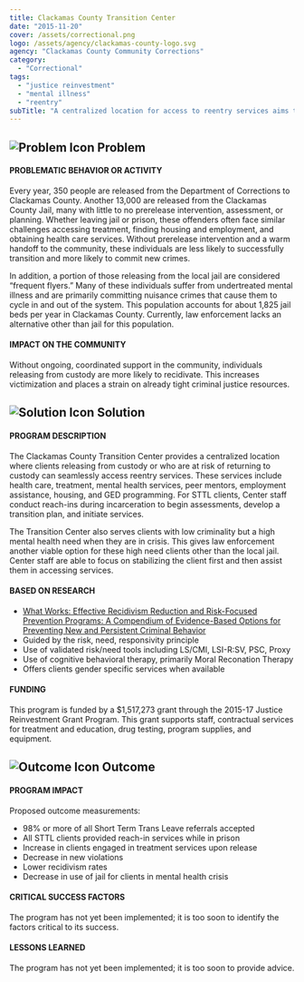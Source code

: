 ```yaml
---
title: Clackamas County Transition Center
date: "2015-11-20"
cover: /assets/correctional.png
logo: /assets/agency/clackamas-county-logo.svg
agency: "Clackamas County Community Corrections"
category:
  - "Correctional"
tags:
  - "justice reinvestment"
  - "mental illness"
  - "reentry"
subTitle: "A centralized location for access to reentry services aims to decrease jail use by clients in mental health crisis and reduce recidivism for all program participants."
---
```


## ![Problem Icon](https://github.com/google/material-design-icons/raw/master/alert/1x_web/ic_error_outline_black_48dp.png "Problem") Problem

#### PROBLEMATIC BEHAVIOR OR ACTIVITY

Every year, 350 people are released from the Department of Corrections to Clackamas County. Another 13,000 are released from the Clackamas County Jail, many with little to no prerelease intervention, assessment, or planning. Whether leaving jail or prison, these offenders often face similar challenges accessing treatment, finding housing and employment, and obtaining health care services. Without prerelease intervention and a warm handoff to the community, these individuals are less likely to successfully transition and more likely to commit new crimes.

In addition, a portion of those releasing from the local jail are considered “frequent flyers.” Many of these individuals suffer from undertreated mental illness and are primarily committing nuisance crimes that cause them to cycle in and out of the system. This population accounts for about 1,825 jail beds per year in Clackamas County. Currently, law enforcement lacks an alternative other than jail for this population.

#### IMPACT ON THE COMMUNITY

Without ongoing, coordinated support in the community, individuals releasing from custody are more likely to recidivate. This increases victimization and places a strain on already tight criminal justice resources.

## ![Solution Icon](https://github.com/google/material-design-icons/raw/master/action/1x_web/ic_lightbulb_outline_black_48dp.png "Solution") Solution

#### PROGRAM DESCRIPTION

The Clackamas County Transition Center provides a centralized location where clients releasing from custody or who are at risk of returning to custody can seamlessly access reentry services. These services include health care, treatment, mental health services, peer mentors, employment assistance, housing, and GED programming. For STTL clients, Center staff conduct reach-ins during incarceration to begin assessments, develop a transition plan, and initiate services.

The Transition Center also serves clients with low criminality but a high mental health need when they are in crisis. This gives law enforcement another viable option for these high need clients other than the local jail. Center staff are able to focus on stabilizing the client first and then assist them in accessing services.

#### BASED ON RESEARCH

- [What Works: Effective Recidivism Reduction and Risk-Focused Prevention Programs: A Compendium of Evidence-Based Options for Preventing New and Persistent Criminal Behavior](https://cdpsdocs.state.co.us/ccjj/Resources/Ref/WhatWorks2008.pdf)
- Guided by the risk, need, responsivity principle
- Use of validated risk/need tools including LS/CMI, LSI-R:SV, PSC, Proxy
- Use of cognitive behavioral therapy, primarily Moral Reconation Therapy
- Offers clients gender specific services when available

#### FUNDING

This program is funded by a $1,517,273 grant through the 2015-17 Justice Reinvestment Grant Program. This grant supports staff, contractual services for treatment and education, drug testing, program supplies, and equipment.

## ![Outcome Icon](https://github.com/google/material-design-icons/raw/master/action/1x_web/ic_view_list_black_48dp.png "Outcome") Outcome

#### PROGRAM IMPACT

Proposed outcome measurements:

- 98% or more of all Short Term Trans Leave referrals accepted
- All STTL clients provided reach-in services while in prison
- Increase in clients engaged in treatment services upon release
- Decrease in new violations
- Lower recidivism rates
- Decrease in use of jail for clients in mental health crisis

#### CRITICAL SUCCESS FACTORS

The program has not yet been implemented; it is too soon to identify the factors critical to its success.

#### LESSONS LEARNED

The program has not yet been implemented; it is too soon to provide advice.
